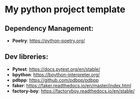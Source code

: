 # My python project template

## Dependency Management:

- **Poetry**: https://python-poetry.org/

## Dev libreries:

- **Pytest**: https://docs.pytest.org/en/stable/
- **bpython**: https://bpython-interpreter.org/
- **pdbpp**: https://github.com/pdbpp/pdbpp
- **faker**: https://faker.readthedocs.io/en/master/index.html
- **factory-boy**: https://factoryboy.readthedocs.io/en/stable/